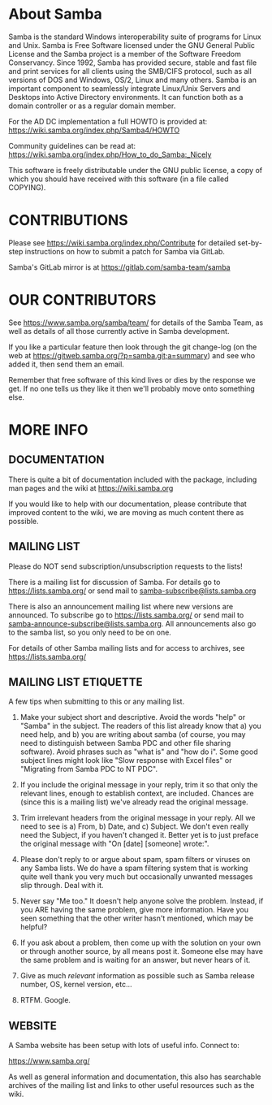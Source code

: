 About Samba
===========

Samba is the standard Windows interoperability suite of
programs for Linux and Unix.
Samba is Free Software licensed under the GNU General Public License and
the Samba project is a member of the Software Freedom Conservancy.
Since 1992, Samba has provided secure, stable and fast file and print services
for all clients using the SMB/CIFS protocol, such as all versions of DOS
and Windows, OS/2, Linux and many others.
Samba is an important component to seamlessly integrate Linux/Unix Servers and
Desktops into Active Directory environments. It can function both as a
domain controller or as a regular domain member.


For the AD DC implementation a full HOWTO is provided at:
      https://wiki.samba.org/index.php/Samba4/HOWTO

Community guidelines can be read at:
      https://wiki.samba.org/index.php/How_to_do_Samba:_Nicely

This software is freely distributable under the GNU public license, a
copy of which you should have received with this software (in a file
called COPYING).



CONTRIBUTIONS
=============

Please see https://wiki.samba.org/index.php/Contribute
for detailed set-by-step instructions on how to submit a patch
for Samba via GitLab.

Samba's GitLab mirror is at https://gitlab.com/samba-team/samba

OUR CONTRIBUTORS
================

See https://www.samba.org/samba/team/ for details of the Samba Team,
as well as details of all those currently active in Samba development.

If you like a particular feature then look through the git change-log
(on the web at https://gitweb.samba.org/?p=samba.git;a=summary) and see
who added it, then send them an email.

Remember that free software of this kind lives or dies by the response
we get. If no one tells us they like it then we'll probably move onto
something else.


MORE INFO
=========

DOCUMENTATION
-------------

There is quite a bit of documentation included with the package,
including man pages and the wiki at https://wiki.samba.org

If you would like to help with our documentation, please contribute
that improved content to the wiki, we are moving as much content there
as possible.


MAILING LIST
------------

Please do NOT send subscription/unsubscription requests to the lists!

There is a mailing list for discussion of Samba.  For details go to
<https://lists.samba.org/> or send mail to <samba-subscribe@lists.samba.org>

There is also an announcement mailing list where new versions are
announced.  To subscribe go to <https://lists.samba.org/> or send mail
to <samba-announce-subscribe@lists.samba.org>.  All announcements also
go to the samba list, so you only need to be on one.

For details of other Samba mailing lists and for access to archives, see
<https://lists.samba.org/>


MAILING LIST ETIQUETTE
----------------------

A few tips when submitting to this or any mailing list.

1. Make your subject short and descriptive. Avoid the words "help" or
   "Samba" in the subject. The readers of this list already know that
   a) you need help, and b) you are writing about samba (of course,
   you may need to distinguish between Samba PDC and other file
   sharing software). Avoid phrases such as "what is" and "how do
   i". Some good subject lines might look like "Slow response with
   Excel files" or "Migrating from Samba PDC to NT PDC".

2. If you include the original message in your reply, trim it so that
   only the relevant lines, enough to establish context, are
   included. Chances are (since this is a mailing list) we've already
   read the original message.

3. Trim irrelevant headers from the original message in your
   reply. All we need to see is a) From, b) Date, and c) Subject. We
   don't even really need the Subject, if you haven't changed
   it. Better yet is to just preface the original message with "On
   [date] [someone] wrote:".

4. Please don't reply to or argue about spam, spam filters or viruses
   on any Samba lists. We do have a spam filtering system that is
   working quite well thank you very much but occasionally unwanted
   messages slip through. Deal with it.

5. Never say "Me too." It doesn't help anyone solve the
   problem. Instead, if you ARE having the same problem, give more
   information. Have you seen something that the other writer hasn't
   mentioned, which may be helpful?

6. If you ask about a problem, then come up with the solution on your
   own or through another source, by all means post it. Someone else
   may have the same problem and is waiting for an answer, but never
   hears of it.

7. Give as much *relevant* information as possible such as Samba
   release number, OS, kernel version, etc...

8. RTFM. Google.


WEBSITE
-------

A Samba website has been setup with lots of useful info. Connect to:

https://www.samba.org/

As well as general information and documentation, this also has searchable
archives of the mailing list and links to other useful resources such as
the wiki.

